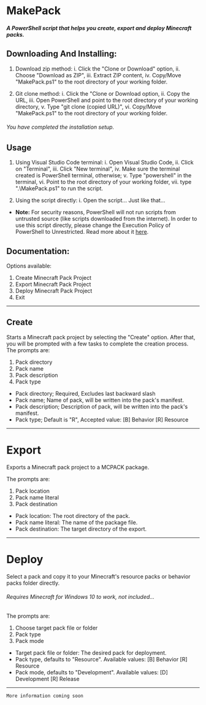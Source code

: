 # MakePack
##### A PowerShell script that helps you create, export and deploy Minecraft packs.

## Downloading And Installing:
1. Download zip method:
i. Click the "Clone or Download" option,
ii. Choose "Download as ZIP",
iii. Extract ZIP content,
iv. Copy/Move "MakePack.ps1" to the root directory of your working folder.

2. Git clone method:
i. Click the "Clone or Download option,
ii. Copy the URL,
iii. Open PowerShell and point to the root directory of your working directory,
v. Type "git clone (copied URL)",
vi. Copy/Move "MakePack.ps1" to the root directory of your working folder.

###### You have completed the installation setup.

## Usage
1. Using Visual Studio Code terminal:
i. Open Visual Studio Code,
ii. Click on "Terminal",
iii. Click "New terminal",
iv. Make sure the terminal created is PowerShell terminal, otherwise;
v. Type "powershell" in the terminal,
vi. Point to the root directory of your working folder,
vii. type ".\MakePack.ps1" to run the script.

2. Using the script directly:
i. Open the script... Just like that...

* **Note:**
For security reasons, PowerShell will not run scripts from untrusted source (like scripts downloaded from the internet). In order to use this script directly, please change the Execution Policy of PowerShell to Unrestricted.
Read more about it [here](https://docs.microsoft.com/en-us/powershell/module/microsoft.powershell.core/about/about_execution_policies?view=powershell-7).

## Documentation:
Options available:
1. Create Minecraft Pack Project
2. Export Minecraft Pack Project
3. Deploy Minecraft Pack Project
4. Exit

---
## Create
Starts a Minecraft pack project by selecting the "Create" option. After that, you will be prompted with a few tasks to complete the creation process.
The prompts are:
1. Pack directory
2. Pack name
3. Pack description
4. Pack type

- Pack directory; Required, Excludes last backward slash
- Pack name; Name of pack, will be written into the pack's manifest.
- Pack description; Description of pack, will be written into the pack's manifest.
- Pack type; Default is "R", Accepted value:
[B] Behavior
[R] Resource

---
# Export
Exports a Minecraft pack project to a MCPACK package.

The prompts are:

1. Pack location
2. Pack name literal
3. Pack destination

- Pack location: The root directory of the pack.
- Pack name literal: The name of the package file.
- Pack destination: The target directory of the export.

---
# Deploy
Select a pack and copy it to your Minecraft's resource packs or behavior packs folder directly.
###### Requires Minecraft for Windows 10 to work, not included...

The prompts are:

1. Choose target pack file or folder
2. Pack type
3. Pack mode

- Target pack file or folder:
    The desired pack for deployment.
- Pack type, defaults to "Resource". Available values:
    [B] Behavior
    [R] Resource
- Pack mode, defaults to "Development". Available values:
    [D] Development
    [R] Release

---
`More information coming soon`